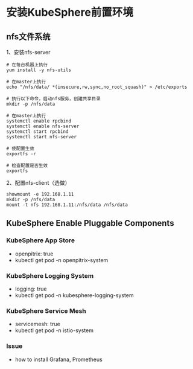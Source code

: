 # 安装KubeSphere前置环境
## nfs文件系统
1、安装nfs-server
```
# 在每台机器上执行
yum install -y nfs-utils

# 在master上执行
echo "/nfs/data/ *(insecure,rw,sync,no_root_squash)" > /etc/exports

# 执行以下命令，启动nfs服务，创建共享目录
mkdir -p /nfs/data

# 在master上执行
systemctl enable rpcbind
systemctl enable nfs-server
systemctl start rpcbind
systemctl start nfs-server

# 使配置生效
exportfs -r

# 检查配置是否生效
exportfs
```

2、配置nfs-client（选做）
```
showmount -e 192.168.1.11
mkdir -p /nfs/data
mount -t nfs 192.168.1.11:/nfs/data /nfs/data
```


## KubeSphere Enable Pluggable Components

### KubeSphere App Store
* openpitrix: true
* kubectl get pod -n openpitrix-system

### KubeSphere Logging System
* logging: true
* kubectl get pod -n kubesphere-logging-system

### KubeSphere Service Mesh
* servicemesh: true
* kubectl get pod -n istio-system



### Issue
* how to install Grafana, Prometheus
